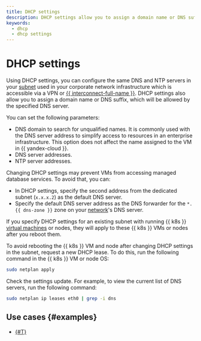 ```yaml
---
title: DHCP settings
description: DHCP settings allow you to assign a domain name or DNS suffix, which will be allowed by the specified DNS server. If you specify DHCP settings for an existing subnet, they will be applied to VMs in this subnet after you reboot them. By using DHCP settings, you can use the same DNS and NTP servers in the subnet.
keywords:
  - dhcp
  - dhcp settings
---
```


# DHCP settings

Using DHCP settings, you can configure the same DNS and NTP servers in your [subnet](../../vpc/concepts/network.md#subnet) used in your corporate network infrastructure which is accessible via a VPN or [{{ interconnect-full-name }}](../../interconnect/concepts/index.md). DHCP settings also allow you to assign a domain name or DNS suffix, which will be allowed by the specified DNS server.

You can set the following parameters:
* DNS domain to search for unqualified names. It is commonly used with the DNS server address to simplify access to resources in an enterprise infrastructure. This option does not affect the name assigned to the VM in {{ yandex-cloud }}.
* DNS server addresses.
* NTP server addresses.

Changing DHCP settings may prevent VMs from accessing managed database services. To avoid that, you can:
* In DHCP settings, specify the second address from the dedicated subnet (`x.x.x.2`) as the default DNS server.
* Specify the default DNS server address as the DNS forwarder for the `*.{{ dns-zone }}` zone on your [network](../concepts/network.md#network)'s DNS server.

If you specify DHCP settings for an existing subnet with running {{ k8s }} [virtual machines](../../compute/concepts/vm.md) or nodes, they will apply to these {{ k8s }} VMs or nodes after you reboot them.

To avoid rebooting the {{ k8s }} VM and node after changing DHCP settings in the subnet, request a new DHCP lease. To do this, run the following command in the {{ k8s }} VM or node OS:

```bash
sudo netplan apply
```

Check the settings update. For example, to view the current list of DNS servers, run the following command:

```bash
sudo netplan ip leases eth0 | grep -i dns
```


## Use cases {#examples}

* [{#T}](../tutorials/dhcp-options.md)